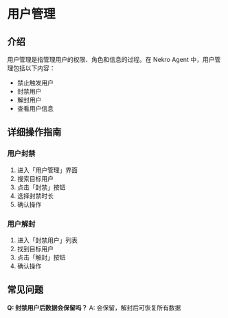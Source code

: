 # 用户管理

## 介绍

用户管理是指管理用户的权限、角色和信息的过程。在 Nekro Agent 中，用户管理包括以下内容：

-   禁止触发用户
-   封禁用户
-   解封用户
-   查看用户信息

## 详细操作指南

### 用户封禁
1. 进入「用户管理」界面
2. 搜索目标用户
3. 点击「封禁」按钮
4. 选择封禁时长
5. 确认操作

### 用户解封
1. 进入「封禁用户」列表
2. 找到目标用户
3. 点击「解封」按钮
4. 确认操作

## 常见问题

**Q: 封禁用户后数据会保留吗？**
A: 会保留，解封后可恢复所有数据